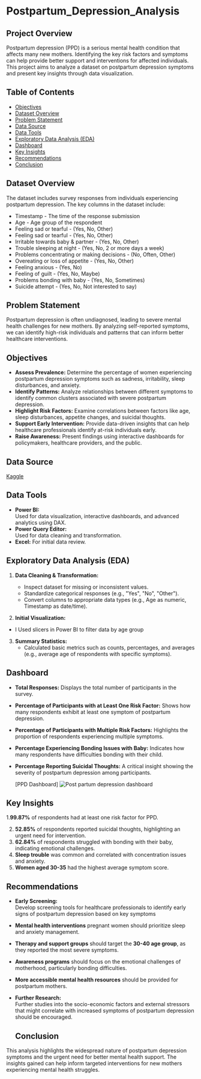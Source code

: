 # Postpartum_Depression_Analysis


## Project Overview
Postpartum depression (PPD) is a serious mental health condition that affects many new mothers. Identifying the key risk factors and symptoms can help provide better support and interventions for affected individuals. This project aims to analyze a dataset on postpartum depression symptoms and present key insights through data visualization.

## Table of Contents

- [Objectives](#objectives)
- [Dataset Overview](#dataset-overview)
- [Problem Statement](#problem-statement)
- [ Data Source](#data-source)
-  [ Data Tools](#data-tools)
- [Exploratory Data Analysis (EDA)](#exploratory-data-analysis-eda)
- [Dashboard](#dashboard)
- [Key Insights](#key-insights)
- [Recommendations](#recommendations)
- [Conclusion](#conclusion)


## Dataset Overview
The dataset includes survey responses from individuals experiencing postpartum depression. The key columns in the dataset include:
- Timestamp - The time of the response submission
- Age - Age group of the respondent
- Feeling sad or tearful - (Yes, No, Other)
- Feeling sad or tearful - (Yes, No, Other)
- Irritable towards baby & partner - (Yes, No, Other)
- Trouble sleeping at night - (Yes, No, 2 or more days a week)
- Problems concentrating or making decisions - (No, Often, Other)
- Overeating or loss of appetite - (Yes, No, Other)
- Feeling anxious - (Yes, No)
- Feeling of guilt - (Yes, No, Maybe)
- Problems bonding with baby - (Yes, No, Sometimes)
- Suicide attempt - (Yes, No, Not interested to say)

## Problem Statement
Postpartum depression is often undiagnosed, leading to severe mental health challenges for new mothers. By analyzing self-reported symptoms, we can identify high-risk individuals and patterns that can inform better healthcare interventions.


## Objectives

- **Assess Prevalence:** Determine the percentage of women experiencing postpartum depression symptoms such as sadness, irritability, sleep disturbances, and anxiety.
- **Identify Patterns:** Analyze relationships between different symptoms to identify common clusters associated with severe postpartum depression.
- **Highlight Risk Factors:** Examine correlations between factors like age, sleep disturbances, appetite changes, and suicidal thoughts.
- **Support Early Intervention:** Provide data-driven insights that can help healthcare professionals identify at-risk individuals early.
- **Raise Awareness:** Present findings using interactive dashboards for policymakers, healthcare providers, and the public.


## Data Source
[Kaggle](https://www.kaggle.com/code/mpwolke/postpartum-depression/input)


## Data Tools

- **Power BI:**  
  Used for data visualization, interactive dashboards, and advanced analytics using DAX.
- **Power Query Editor:**  
  Used for data cleaning and transformation.
- **Excel:**
  For initial data review.

## Exploratory Data Analysis (EDA)

1. **Data Cleaning & Transformation:**
   - Inspect dataset for missing or inconsistent values.
   - Standardize categorical responses (e.g., "Yes", "No", "Other").
   - Convert columns to appropriate data types (e.g., Age as numeric, Timestamp as date/time).

2. **Initial Visualization:**
 - I Used slicers in Power BI to filter data by age group 

3. **Summary Statistics:**
   - Calculated basic metrics such as counts, percentages, and averages (e.g., average age of respondents with specific symptoms).
  
## Dashboard
- **Total Responses:** Displays the total number of participants in the survey.
- **Percentage of Participants with at Least One Risk Factor:** Shows how many respondents exhibit at least one symptom of postpartum depression.
- **Percentage of Participants with Multiple Risk Factors:** Highlights the proportion of respondents experiencing multiple symptoms.
- **Percentage Experiencing Bonding Issues with Baby:** Indicates how many respondents have difficulties bonding with their child.
- **Percentage Reporting Suicidal Thoughts:** A critical insight showing the severity of postpartum depression among participants.

  [PPD Dashboard] 
![Post partum depression dashboard](https://github.com/user-attachments/assets/61782808-c738-40e1-8573-4817beb2acd1)

## Key Insights
1.**99.87%** of respondents had at least one risk factor for PPD.

2. **52.85%** of respondents reported suicidal thoughts, highlighting an urgent need for intervention.
3. **62.84%** of respondents struggled with bonding with their baby, indicating emotional challenges.
4. **Sleep trouble** was common and correlated with concentration issues and anxiety.
5. **Women aged 30-35** had the highest average symptom score.


## Recommendations
- **Early Screening:**  
  Develop screening tools for healthcare professionals to identify early signs of postpartum depression based on key symptoms
- **Mental health interventions** pregnant women should prioritize sleep and anxiety management.
- **Therapy and support groups** should target the **30-40 age group**, as they reported the most severe symptoms.
- **Awareness programs** should focus on the emotional challenges of motherhood, particularly bonding difficulties.
- **More accessible mental health resources** should be provided for postpartum mothers.
- **Further Research:**  
  Further studies into the socio-economic factors and external stressors that might correlate with increased symptoms of postpartum depression should be encouraged.

   ## Conclusion

This analysis highlights the widespread nature of postpartum depression symptoms and the urgent need for better mental health support. The insights gained can help inform targeted interventions for new mothers experiencing mental health struggles.



